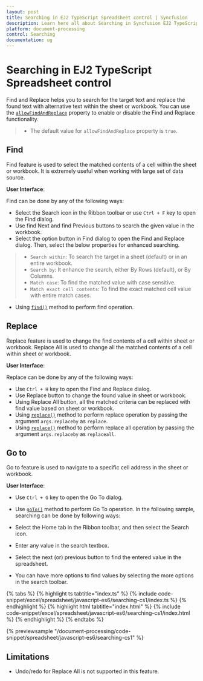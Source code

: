 ```yaml
---
layout: post
title: Searching in EJ2 TypeScript Spreadsheet control | Syncfusion
description: Learn here all about Searching in Syncfusion EJ2 TypeScript Spreadsheet control of Syncfusion Essential JS 2 and more.
platform: document-processing
control: Searching 
documentation: ug
---
```


# Searching in EJ2 TypeScript Spreadsheet control

Find and Replace helps you to search for the target text and replace the found text with alternative text within the sheet or workbook. You can use the [`allowFindAndReplace`](https://ej2.syncfusion.com/documentation/api/spreadsheet/#allowfindandreplace) property to enable or disable the Find and Replace functionality.
 
> * The default value for `allowFindAndReplace` property is `true`.

## Find

Find feature is used to select the matched contents of a cell within the sheet or workbook. It is extremely useful when working with large set of data source.

**User Interface**:

Find can be done by any of the following ways:

* Select the Search icon in the Ribbon toolbar or use `Ctrl + F` key to open the Find dialog.
* Use find Next and find Previous buttons to search the given value in the workbook.
* Select the option button in Find dialog to open the Find and Replace dialog. Then, select the below properties for enhanced searching.

> * `Search within`: To search the target in a sheet (default) or in an entire workbook.
> * `Search by`: It enhance the search, either By Rows (default), or By Columns.
> * `Match case`: To find the matched value with case sensitive.
> * `Match exact cell contents`: To find the exact matched cell value with entire match cases.

* Using [`find()`](https://ej2.syncfusion.com/documentation/api/spreadsheet/#find) method to perform find operation.

## Replace

Replace feature is used to change the find contents of a cell within sheet or workbook. Replace All is used to change all the matched contents of a cell within sheet or workbook.

**User Interface**:

Replace can be done by any of the following ways:

* Use `Ctrl + H` key to open the Find and Replace dialog.
* Use Replace button to change the found value in sheet or workbook.
* Using Replace All button, all the matched criteria can be replaced with find value based on sheet or workbook.
* Using [`replace()`](https://ej2.syncfusion.com/documentation/api/spreadsheet/#replace) method to perform replace operation by passing the argument `args.replaceby` as `replace`.
* Using [`replace()`](https://ej2.syncfusion.com/documentation/api/spreadsheet/#replace) method to perform replace all operation by passing the argument `args.replaceby` as `replaceall`.

## Go to

Go to feature is used to navigate to a specific cell address in the sheet or workbook.

**User Interface**:

* Use `Ctrl + G` key to open the Go To dialog.
* Use [`goTo()`](https://ej2.syncfusion.com/documentation/api/spreadsheet/#goto) method to perform Go To operation.
In the following sample, searching can be done by following ways:

* Select the Home tab in the Ribbon toolbar, and then select the Search icon.
* Enter any value in the search textbox.
* Select the next (or) previous button to find the entered value in the spreadsheet.
* You can have more options to find values by selecting the more options in the search toolbar.

{% tabs %}
{% highlight ts tabtitle="index.ts" %}
{% include code-snippet/excel/spreadsheet/javascript-es6/searching-cs1/index.ts %}
{% endhighlight %}
{% highlight html tabtitle="index.html" %}
{% include code-snippet/excel/spreadsheet/javascript-es6/searching-cs1/index.html %}
{% endhighlight %}
{% endtabs %}
        
{% previewsample "/document-processing/code-snippet/spreadsheet/javascript-es6/searching-cs1" %}

## Limitations

* Undo/redo for Replace All is not supported in this feature.
